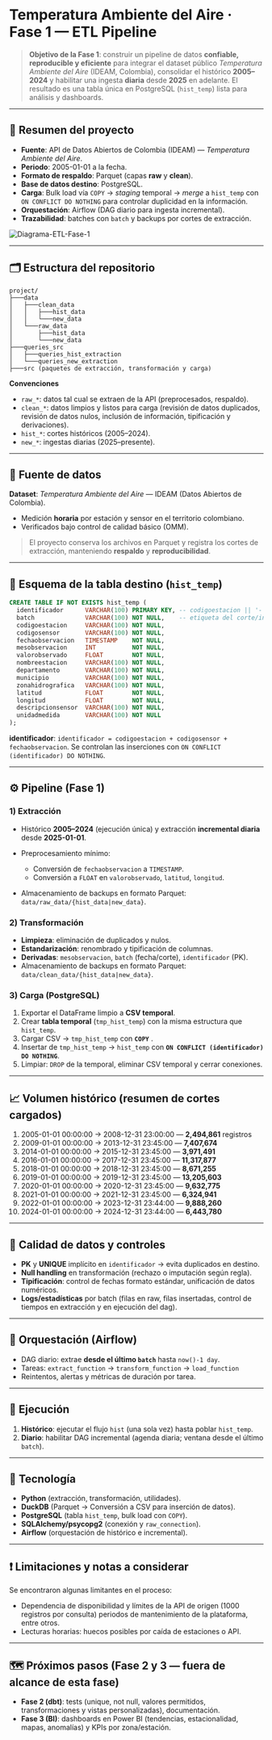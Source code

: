 # Temperatura Ambiente del Aire · Fase 1 — ETL Pipeline

> **Objetivo de la Fase 1**: construir un pipeline de datos **confiable, reproducible y eficiente** para integrar el dataset público *Temperatura Ambiente del Aire* (IDEAM, Colombia), consolidar el histórico **2005–2024** y habilitar una ingesta **diaria** desde **2025** en adelante. El resultado es una tabla única en PostgreSQL (`hist_temp`) lista para análisis y dashboards.

---

## 📌 Resumen del proyecto

* **Fuente**: API de Datos Abiertos de Colombia (IDEAM) — *Temperatura Ambiente del Aire*.
* **Periodo**: 2005-01-01 a la fecha.
* **Formato de respaldo**: Parquet (capas **raw** y **clean**).
* **Base de datos destino**: PostgreSQL.
* **Carga**: Bulk load vía `COPY` → *staging* temporal → *merge* a `hist_temp` con `ON CONFLICT DO NOTHING` para controlar duplicidad en la información.
* **Orquestación**: Airflow (DAG diario para ingesta incremental).
* **Trazabilidad**: batches con `batch` y backups por cortes de extracción.

![Diagrama-ETL-Fase-1](https://github.com/user-attachments/assets/824f2fee-a4aa-497a-8bda-80387505dd29)


---

## 🗂️ Estructura del repositorio

```
project/
├───data
│   ├───clean_data
│   │   ├───hist_data
│   │   └───new_data
│   └───raw_data
│       ├───hist_data
│       └───new_data
├───queries_src
│   ├───queries_hist_extraction
│   └───queries_new_extraction
├───src (paquetes de extracción, transformación y carga)

```

**Convenciones**

* `raw_*`: datos tal cual se extraen de la API (preprocesados, respaldo).
* `clean_*`: datos limpios y listos para carga (revisión de datos duplicados, revisión de datos nulos, inclusión de información, tipificación y derivaciones).
* `hist_*`: cortes históricos (2005–2024).
* `new_*`: ingestas diarias (2025–presente).

---

## 🔗 Fuente de datos

**Dataset**: *Temperatura Ambiente del Aire* — IDEAM (Datos Abiertos de Colombia).

* Medición **horaria** por estación y sensor en el territorio colombiano.
* Verificados bajo control de calidad básico (OMM).

> El proyecto conserva los archivos en Parquet y registra los cortes de extracción, manteniendo **respaldo** y **reproducibilidad**.

---

## 🧱 Esquema de la tabla destino (`hist_temp`)

```sql
CREATE TABLE IF NOT EXISTS hist_temp (
  identificador      VARCHAR(100) PRIMARY KEY, -- codigoestacion || '-' || codigosensor || '-' || fechaobservacion
  batch              VARCHAR(100) NOT NULL,    -- etiqueta del corte/ingesta
  codigoestacion     VARCHAR(100) NOT NULL,
  codigosensor       VARCHAR(100) NOT NULL,
  fechaobservacion   TIMESTAMP    NOT NULL,
  mesobservacion     INT          NOT NULL,
  valorobservado     FLOAT        NOT NULL,
  nombreestacion     VARCHAR(100) NOT NULL,
  departamento       VARCHAR(100) NOT NULL,
  municipio          VARCHAR(100) NOT NULL,
  zonahidrografica   VARCHAR(100) NOT NULL,
  latitud            FLOAT        NOT NULL,
  longitud           FLOAT        NOT NULL,
  descripcionsensor  VARCHAR(100) NOT NULL,
  unidadmedida       VARCHAR(100) NOT NULL
);
```

**identificador**: `identificador = codigoestacion + codigosensor + fechaobservacion`. Se controlan las inserciones con `ON CONFLICT (identificador) DO NOTHING`.

---

## ⚙️ Pipeline (Fase 1)

### 1) Extracción

* Histórico **2005–2024** (ejecución única) y extracción **incremental diaria** desde **2025-01-01**.
* Preprocesamiento mínimo:

  * Conversión de `fechaobservacion` a `TIMESTAMP`.
  * Conversión a `FLOAT` en `valorobservado`, `latitud`, `longitud`.
* Almacenamiento de backups en formato Parquet: `data/raw_data/{hist_data|new_data}`.

### 2) Transformación

* **Limpieza**: eliminación de duplicados y nulos.
* **Estandarización**: renombrado y tipificación de columnas.
* **Derivadas**: `mesobservacion`, `batch` (fecha/corte), `identificador` (PK).
* Almacenamiento de backups en formato Parquet: `data/clean_data/{hist_data|new_data}`.

### 3) Carga (PostgreSQL)

1. Exportar el DataFrame limpio a **CSV temporal**.
2. Crear **tabla temporal** (`tmp_hist_temp`) con la misma estructura que `hist_temp`.
3. Cargar CSV → `tmp_hist_temp` con **`COPY`** .
4. Insertar de `tmp_hist_temp` → `hist_temp` con **`ON CONFLICT (identificador) DO NOTHING`**.
5. Limpiar: `DROP` de la temporal, eliminar CSV temporal y cerrar conexiones.

---

## 📈 Volumen histórico (resumen de cortes cargados)

1. 2005-01-01 00:00:00 → 2008-12-31 23:00:00 — **2,494,861** registros
2. 2009-01-01 00:00:00 → 2013-12-31 23:45:00 — **7,407,674**
3. 2014-01-01 00:00:00 → 2015-12-31 23:45:00 — **3,971,491**
4. 2016-01-01 00:00:00 → 2017-12-31 23:45:00 — **11,317,877**
5. 2018-01-01 00:00:00 → 2018-12-31 23:45:00 — **8,671,255**
6. 2019-01-01 00:00:00 → 2019-12-31 23:45:00 — **13,205,603**
7. 2020-01-01 00:00:00 → 2020-12-31 23:45:00 — **9,632,775**
8. 2021-01-01 00:00:00 → 2021-12-31 23:45:00 — **6,324,941**
9. 2022-01-01 00:00:00 → 2023-12-31 23:44:00 — **9,888,260**
10. 2024-01-01 00:00:00 → 2024-12-31 23:44:00 — **6,443,780**

---

## 🧪 Calidad de datos y controles

* **PK** y **UNIQUE** implícito en `identificador` → evita duplicados en destino.
* **Null handling** en transformación (rechazo o imputación según regla).
* **Tipificación**: control de fechas formato estándar, unificación de datos numéricos.
* **Logs/estadísticas** por batch (filas en raw, filas insertadas, control de tiempos en extracción y en ejecución del dag).

---

## 🧭 Orquestación (Airflow)

* DAG diario: extrae **desde el último `batch`** hasta `now()-1 day`.
* Tareas: `extract_function` → `transform_function` → `load_function` 
* Reintentos, alertas y métricas de duración por tarea.

---

## 🚀 Ejecución

1. **Histórico**: ejecutar el flujo `hist` (una sola vez) hasta poblar `hist_temp`.
2. **Diario**: habilitar DAG incremental (agenda diaria; ventana desde el último `batch`).

---

## 🔧 Tecnología

* **Python** (extracción, transformación, utilidades).
* **DuckDB** (Parquet → Conversión a CSV para inserción de datos).
* **PostgreSQL** (tabla `hist_temp`, bulk load con `COPY`).
* **SQLAlchemy/psycopg2** (conexión y `raw_connection`).
* **Airflow** (orquestación de histórico e incremental).

---

## ❗ Limitaciones y notas a considerar

Se encontraron algunas limitantes en el proceso:

* Dependencia de disponibilidad y límites de la API de origen (1000 registros por consulta) periodos de mantenimiento de la plataforma, entre otros.
* Lecturas horarias: huecos posibles por caída de estaciones o API.


---

## 🗺️ Próximos pasos (Fase 2 y 3 — fuera de alcance de esta fase)

* **Fase 2 (dbt)**: tests (unique, not null, valores permitidos, transformaciones y vistas personalizadas), documentación.
* **Fase 3 (BI)**: dashboards en Power BI (tendencias, estacionalidad, mapas, anomalías) y KPIs por zona/estación.

